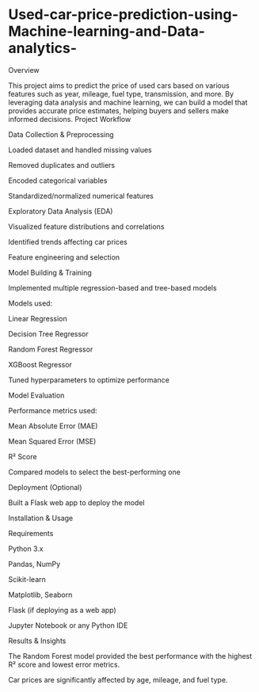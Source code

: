# Used-car-price-prediction-using-Machine-learning-and-Data-analytics-
Overview

This project aims to predict the price of used cars based on various features such as year, mileage, fuel type, transmission, and more. By leveraging data analysis and machine learning, we can build a model that provides accurate price estimates, helping buyers and sellers make informed decisions.
Project Workflow

Data Collection & Preprocessing

Loaded dataset and handled missing values

Removed duplicates and outliers

Encoded categorical variables

Standardized/normalized numerical features

Exploratory Data Analysis (EDA)

Visualized feature distributions and correlations

Identified trends affecting car prices

Feature engineering and selection

Model Building & Training

Implemented multiple regression-based and tree-based models

Models used:

Linear Regression

Decision Tree Regressor

Random Forest Regressor

XGBoost Regressor

Tuned hyperparameters to optimize performance

Model Evaluation

Performance metrics used:

Mean Absolute Error (MAE)

Mean Squared Error (MSE)

R² Score

Compared models to select the best-performing one

Deployment (Optional)

Built a Flask web app to deploy the model


Installation & Usage

Requirements

Python 3.x

Pandas, NumPy

Scikit-learn

Matplotlib, Seaborn

Flask (if deploying as a web app)

Jupyter Notebook or any Python IDE




Results & Insights

The Random Forest model provided the best performance with the highest R² score and lowest error metrics.

Car prices are significantly affected by age, mileage, and fuel type.
